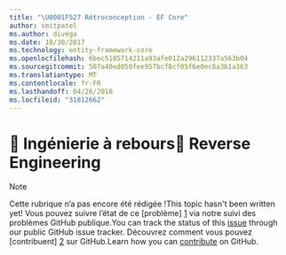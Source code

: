 ```yaml
---
title: "\U0001F527 Rétroconception - EF Core"
author: smitpatel
ms.author: divega
ms.date: 10/30/2017
ms.technology: entity-framework-core
ms.openlocfilehash: 6bec5185714211a93afe012a296112337a563b04
ms.sourcegitcommit: 507a40ed050fee957bcf8cf05f6e0ec8a3b1a363
ms.translationtype: MT
ms.contentlocale: fr-FR
ms.lasthandoff: 04/26/2018
ms.locfileid: "31812662"
---
```

# <a name="-reverse-engineering"></a><span data-ttu-id="a7678-102">🔧 Ingénierie à rebours</span><span class="sxs-lookup"><span data-stu-id="a7678-102">🔧 Reverse Engineering</span></span>

> [!NOTE]
> <span data-ttu-id="a7678-103">Cette rubrique n’a pas encore été rédigée !</span><span class="sxs-lookup"><span data-stu-id="a7678-103">This topic hasn't been written yet!</span></span> <span data-ttu-id="a7678-104">Vous pouvez suivre l’état de ce [problème] [ 1] via notre suivi des problèmes GitHub publique.</span><span class="sxs-lookup"><span data-stu-id="a7678-104">You can track the status of this [issue][1] through our public GitHub issue tracker.</span></span> <span data-ttu-id="a7678-105">Découvrez comment vous pouvez [contribuent] [ 2] sur GitHub.</span><span class="sxs-lookup"><span data-stu-id="a7678-105">Learn how you can [contribute][2] on GitHub.</span></span>


  [1]: https://github.com/aspnet/EntityFramework.Docs/issues/508
  [2]: https://github.com/aspnet/EntityFramework.Docs/blob/master/CONTRIBUTING.md
